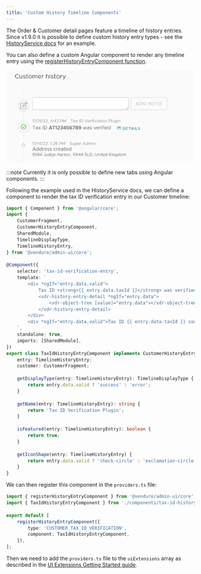 ```yaml
---
title: 'Custom History Timeline Components'
---
```


The Order & Customer detail pages feature a timeline of history entries. Since v1.9.0 it is possible to define custom history entry types - see the [HistoryService docs](/reference/typescript-api/services/history-service/) for an example.

You can also define a custom Angular component to render any timeline entry using the [registerHistoryEntryComponent function](/reference/admin-ui-api/custom-history-entry-components/register-history-entry-component/).

![./timeline-entry.webp](./timeline-entry.webp)

:::note
Currently it is only possible to define new tabs using Angular components.
:::

Following the example used in the HistoryService docs, we can define a component to render the tax ID verification
entry in our Customer timeline:

```ts title="src/plugins/tax-id/ui/components/tax-id-history-entry/tax-id-history-entry.component.ts"
import { Component } from '@angular/core';
import {
    CustomerFragment,
    CustomerHistoryEntryComponent,
    SharedModule,
    TimelineDisplayType,
    TimelineHistoryEntry,
} from '@vendure/admin-ui/core';

@Component({
    selector: 'tax-id-verification-entry',
    template: `
        <div *ngIf="entry.data.valid">
            Tax ID <strong>{{ entry.data.taxId }}</strong> was verified
            <vdr-history-entry-detail *ngIf="entry.data">
                <vdr-object-tree [value]="entry.data"></vdr-object-tree>
            </vdr-history-entry-detail>
        </div>
        <div *ngIf="entry.data.valid">Tax ID {{ entry.data.taxId }} could not be verified</div>
    `,
    standalone: true,
    imports: [SharedModule],
})
export class TaxIdHistoryEntryComponent implements CustomerHistoryEntryComponent {
    entry: TimelineHistoryEntry;
    customer: CustomerFragment;

    getDisplayType(entry: TimelineHistoryEntry): TimelineDisplayType {
        return entry.data.valid ? 'success' : 'error';
    }

    getName(entry: TimelineHistoryEntry): string {
        return 'Tax ID Verification Plugin';
    }

    isFeatured(entry: TimelineHistoryEntry): boolean {
        return true;
    }

    getIconShape(entry: TimelineHistoryEntry) {
        return entry.data.valid ? 'check-circle' : 'exclamation-circle';
    }
}
```

We can then register this component in the `providers.ts` file:

```ts title="src/plugins/tax-id/ui/providers.ts"
import { registerHistoryEntryComponent } from '@vendure/admin-ui/core';
import { TaxIdHistoryEntryComponent } from './components/tax-id-history-entry/tax-id-history-entry.component';

export default [
    registerHistoryEntryComponent({
        type: 'CUSTOMER_TAX_ID_VERIFICATION',
        component: TaxIdHistoryEntryComponent,
    }),
];
```

Then we need to add the `providers.ts` file to the `uiExtensions` array as described in the [UI Extensions Getting Started guide](/guides/extending-the-admin-ui/getting-started/).

